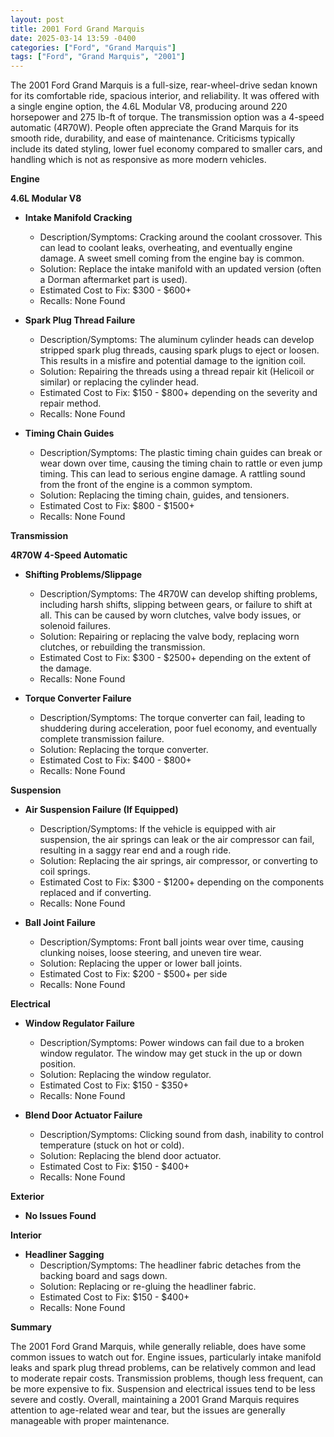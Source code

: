 ```yaml
---
layout: post
title: 2001 Ford Grand Marquis
date: 2025-03-14 13:59 -0400
categories: ["Ford", "Grand Marquis"]
tags: ["Ford", "Grand Marquis", "2001"]
---
```

The 2001 Ford Grand Marquis is a full-size, rear-wheel-drive sedan known for its comfortable ride, spacious interior, and reliability. It was offered with a single engine option, the 4.6L Modular V8, producing around 220 horsepower and 275 lb-ft of torque. The transmission option was a 4-speed automatic (4R70W). People often appreciate the Grand Marquis for its smooth ride, durability, and ease of maintenance. Criticisms typically include its dated styling, lower fuel economy compared to smaller cars, and handling which is not as responsive as more modern vehicles.

**Engine**

**4.6L Modular V8**

* **Intake Manifold Cracking**
    * Description/Symptoms: Cracking around the coolant crossover. This can lead to coolant leaks, overheating, and eventually engine damage. A sweet smell coming from the engine bay is common.
    * Solution: Replace the intake manifold with an updated version (often a Dorman aftermarket part is used).
    * Estimated Cost to Fix: $300 - $600+
    * Recalls: None Found

* **Spark Plug Thread Failure**
    * Description/Symptoms: The aluminum cylinder heads can develop stripped spark plug threads, causing spark plugs to eject or loosen. This results in a misfire and potential damage to the ignition coil.
    * Solution: Repairing the threads using a thread repair kit (Helicoil or similar) or replacing the cylinder head.
    * Estimated Cost to Fix: $150 - $800+ depending on the severity and repair method.
    * Recalls: None Found

* **Timing Chain Guides**
    * Description/Symptoms: The plastic timing chain guides can break or wear down over time, causing the timing chain to rattle or even jump timing. This can lead to serious engine damage. A rattling sound from the front of the engine is a common symptom.
    * Solution: Replacing the timing chain, guides, and tensioners.
    * Estimated Cost to Fix: $800 - $1500+
    * Recalls: None Found

**Transmission**

**4R70W 4-Speed Automatic**

* **Shifting Problems/Slippage**
    * Description/Symptoms: The 4R70W can develop shifting problems, including harsh shifts, slipping between gears, or failure to shift at all. This can be caused by worn clutches, valve body issues, or solenoid failures.
    * Solution: Repairing or replacing the valve body, replacing worn clutches, or rebuilding the transmission.
    * Estimated Cost to Fix: $300 - $2500+ depending on the extent of the damage.
    * Recalls: None Found

* **Torque Converter Failure**
    * Description/Symptoms: The torque converter can fail, leading to shuddering during acceleration, poor fuel economy, and eventually complete transmission failure.
    * Solution: Replacing the torque converter.
    * Estimated Cost to Fix: $400 - $800+
    * Recalls: None Found

**Suspension**

* **Air Suspension Failure (If Equipped)**
    * Description/Symptoms: If the vehicle is equipped with air suspension, the air springs can leak or the air compressor can fail, resulting in a saggy rear end and a rough ride.
    * Solution: Replacing the air springs, air compressor, or converting to coil springs.
    * Estimated Cost to Fix: $300 - $1200+ depending on the components replaced and if converting.
    * Recalls: None Found

* **Ball Joint Failure**
    * Description/Symptoms: Front ball joints wear over time, causing clunking noises, loose steering, and uneven tire wear.
    * Solution: Replacing the upper or lower ball joints.
    * Estimated Cost to Fix: $200 - $500+ per side
    * Recalls: None Found

**Electrical**

* **Window Regulator Failure**
    * Description/Symptoms: Power windows can fail due to a broken window regulator. The window may get stuck in the up or down position.
    * Solution: Replacing the window regulator.
    * Estimated Cost to Fix: $150 - $350+
    * Recalls: None Found

* **Blend Door Actuator Failure**
    * Description/Symptoms: Clicking sound from dash, inability to control temperature (stuck on hot or cold).
    * Solution: Replacing the blend door actuator.
    * Estimated Cost to Fix: $150 - $400+
    * Recalls: None Found

**Exterior**

* **No Issues Found**

**Interior**

* **Headliner Sagging**
    * Description/Symptoms: The headliner fabric detaches from the backing board and sags down.
    * Solution: Replacing or re-gluing the headliner fabric.
    * Estimated Cost to Fix: $150 - $400+
    * Recalls: None Found

**Summary**

The 2001 Ford Grand Marquis, while generally reliable, does have some common issues to watch out for. Engine issues, particularly intake manifold leaks and spark plug thread problems, can be relatively common and lead to moderate repair costs. Transmission problems, though less frequent, can be more expensive to fix. Suspension and electrical issues tend to be less severe and costly. Overall, maintaining a 2001 Grand Marquis requires attention to age-related wear and tear, but the issues are generally manageable with proper maintenance.

